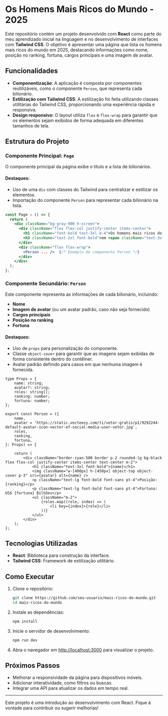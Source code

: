 # Os Homens Mais Ricos do Mundo - 2025

Este repositório contém um projeto desenvolvido com **React** como parte do meu aprendizado inicial na linguagem e no desenvolvimento de interfaces com **Tailwind CSS**. O objetivo é apresentar uma página que lista os homens mais ricos do mundo em 2025, destacando informações como nome, posição no ranking, fortuna, cargos principais e uma imagem de avatar.

## Funcionalidades

- **Componentização**: A aplicação é composta por componentes reutilizáveis, como o componente `Person`, que representa cada bilionário.
- **Estilização com Tailwind CSS**: A estilização foi feita utilizando classes utilitárias do Tailwind CSS, proporcionando uma experiência rápida e responsiva.
- **Design responsivo**: O layout utiliza `flex` e `flex-wrap` para garantir que os elementos sejam exibidos de forma adequada em diferentes tamanhos de tela.

## Estrutura do Projeto

### Componente Principal: `Page`
O componente principal da página exibe o título e a lista de bilionários.

#### Destaques:
- Uso de uma `div` com classes do Tailwind para centralizar e estilizar os elementos.
- Importação do componente `Person` para representar cada bilionário na lista.

```jsx
const Page = () => {
  return (
    <div className="bg-gray-900 h-screen">
      <div className="flex flex-col justify-center items-center">
        <h1 className="font-bold text-3xl m-4">Os homens mais ricos do Mundo</h1>
        <h3 className="text-2xl font-bold">em <span className="text-3xl text-blue-600">2025</span></h3>
      </div>
      <div className="flex flex-wrap">
        <Person ... />  {/* Exemplo de componente Person */}
      </div>
    </div>
  );
};
```

### Componente Secundário: `Person`
Este componente representa as informações de cada bilionário, incluindo:
- **Nome**
- **Imagem de avatar** (ou um avatar padrão, caso não seja fornecido)
- **Cargos principais**
- **Posição no ranking**
- **Fortuna**

#### Destaques:
- Uso de `props` para personalização do componente.
- Classe `object-cover` para garantir que as imagens sejam exibidas de forma consistente dentro do contêiner.
- Avatar padrão definido para casos em que nenhuma imagem é fornecida.

```tsx
type Props = {
    name: string;
    avatar?: string;
    roles: string[];
    ranking: number;
    fortuna: number;
};

export const Person = ({
    name,
    avatar = 'https://static.vecteezy.com/ti/vetor-gratis/p1/9292244-default-avatar-icon-vector-of-social-media-user-vetor.jpg',
    roles,
    ranking,
    fortuna,
}: Props) => {

    return (
        <div className="border-cyan-500 border p-2 rounded-lg bg-black flex flex-col justify-center items-center text-center m-2">
            <h1 className="text-3xl font-bold">{name}</h1>
            <img className="w-[400px] h-[450px] object-top object-cover p-3" src={avatar} alt={name} />
            <p className="text-lg font-bold font-sans pt-4">Posição: {ranking}</p>
            <p className="text-lg font-bold font-sans pt-4">Fortuna: US$ {fortuna} Bilhões</p>
            <ul className="m-2">
                {roles.map((role, index) => (
                    <li key={index}>{role}</li>
                ))}
            </ul>
        </div>
    );
};
```

## Tecnologias Utilizadas

- **React**: Biblioteca para construção da interface.
- **Tailwind CSS**: Framework de estilização utilitário.

## Como Executar

1. Clone o repositório:
   ```bash
   git clone https://github.com/seu-usuario/mais-ricos-do-mundo.git
   cd mais-ricos-do-mundo
   ```

2. Instale as dependências:
   ```bash
   npm install
   ```

3. Inicie o servidor de desenvolvimento:
   ```bash
   npm run dev
   ```

4. Abra o navegador em [http://localhost:3000](http://localhost:3000) para visualizar o projeto.

## Próximos Passos

- Melhorar a responsividade da página para dispositivos móveis.
- Adicionar interatividade, como filtros ou buscas.
- Integrar uma API para atualizar os dados em tempo real.

---

Este projeto é uma introdução ao desenvolvimento com React. Fique à vontade para contribuir ou sugerir melhorias!

